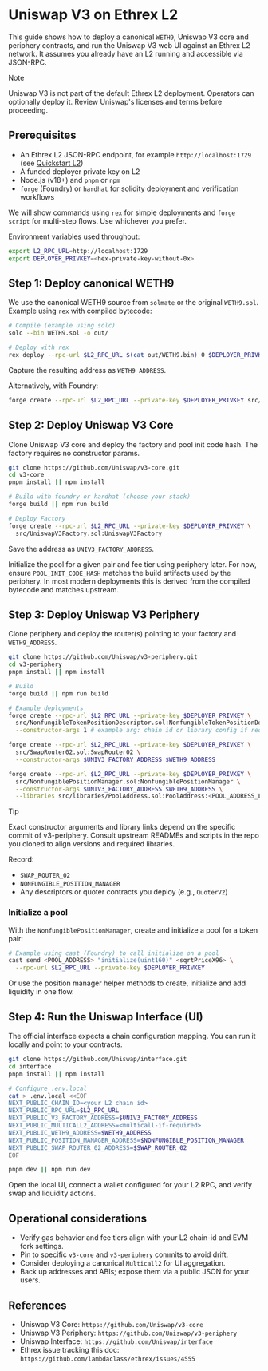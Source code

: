 # Uniswap V3 on Ethrex L2

This guide shows how to deploy a canonical `WETH9`, Uniswap V3 core and periphery contracts, and run the Uniswap V3 web UI against an Ethrex L2 network. It assumes you already have an L2 running and accessible via JSON-RPC.

> [!NOTE]
> Uniswap V3 is not part of the default Ethrex L2 deployment. Operators can optionally deploy it. Review Uniswap's licenses and terms before proceeding.

## Prerequisites

- An Ethrex L2 JSON-RPC endpoint, for example `http://localhost:1729` (see [Quickstart L2](../../getting-started/quickstart-l2.md))
- A funded deployer private key on L2
- Node.js (v18+) and `pnpm` or `npm`
- `forge` (Foundry) or `hardhat` for solidity deployment and verification workflows

We will show commands using `rex` for simple deployments and `forge script` for multi-step flows. Use whichever you prefer.

Environment variables used throughout:

```sh
export L2_RPC_URL=http://localhost:1729
export DEPLOYER_PRIVKEY=<hex-private-key-without-0x>
```

## Step 1: Deploy canonical WETH9

We use the canonical WETH9 source from `solmate` or the original `WETH9.sol`. Example using `rex` with compiled bytecode:

```sh
# Compile (example using solc)
solc --bin WETH9.sol -o out/

# Deploy with rex
rex deploy --rpc-url $L2_RPC_URL $(cat out/WETH9.bin) 0 $DEPLOYER_PRIVKEY
```

Capture the resulting address as `WETH9_ADDRESS`.

Alternatively, with Foundry:

```sh
forge create --rpc-url $L2_RPC_URL --private-key $DEPLOYER_PRIVKEY src/WETH9.sol:WETH9
```

## Step 2: Deploy Uniswap V3 Core

Clone Uniswap V3 core and deploy the factory and pool init code hash. The factory requires no constructor params.

```sh
git clone https://github.com/Uniswap/v3-core.git
cd v3-core
pnpm install || npm install

# Build with foundry or hardhat (choose your stack)
forge build || npm run build

# Deploy Factory
forge create --rpc-url $L2_RPC_URL --private-key $DEPLOYER_PRIVKEY \
  src/UniswapV3Factory.sol:UniswapV3Factory
```

Save the address as `UNIV3_FACTORY_ADDRESS`.

Initialize the pool for a given pair and fee tier using periphery later. For now, ensure `POOL_INIT_CODE_HASH` matches the build artifacts used by the periphery. In most modern deployments this is derived from the compiled bytecode and matches upstream.

## Step 3: Deploy Uniswap V3 Periphery

Clone periphery and deploy the router(s) pointing to your factory and `WETH9_ADDRESS`.

```sh
git clone https://github.com/Uniswap/v3-periphery.git
cd v3-periphery
pnpm install || npm install

# Build
forge build || npm run build

# Example deployments
forge create --rpc-url $L2_RPC_URL --private-key $DEPLOYER_PRIVKEY \
  src/NonfungibleTokenPositionDescriptor.sol:NonfungibleTokenPositionDescriptor \
  --constructor-args 1 # example arg: chain id or library config if required

forge create --rpc-url $L2_RPC_URL --private-key $DEPLOYER_PRIVKEY \
  src/SwapRouter02.sol:SwapRouter02 \
  --constructor-args $UNIV3_FACTORY_ADDRESS $WETH9_ADDRESS

forge create --rpc-url $L2_RPC_URL --private-key $DEPLOYER_PRIVKEY \
  src/NonfungiblePositionManager.sol:NonfungiblePositionManager \
  --constructor-args $UNIV3_FACTORY_ADDRESS $WETH9_ADDRESS \
  --libraries src/libraries/PoolAddress.sol:PoolAddress:<POOL_ADDRESS_LIB>
```

> [!TIP]
> Exact constructor arguments and library links depend on the specific commit of v3-periphery. Consult upstream READMEs and scripts in the repo you cloned to align versions and required libraries.

Record:

- `SWAP_ROUTER_02`
- `NONFUNGIBLE_POSITION_MANAGER`
- Any descriptors or quoter contracts you deploy (e.g., `QuoterV2`)

### Initialize a pool

With the `NonfungiblePositionManager`, create and initialize a pool for a token pair:

```sh
# Example using cast (Foundry) to call initialize on a pool
cast send <POOL_ADDRESS> "initialize(uint160)" <sqrtPriceX96> \
  --rpc-url $L2_RPC_URL --private-key $DEPLOYER_PRIVKEY
```

Or use the position manager helper methods to create, initialize and add liquidity in one flow.

## Step 4: Run the Uniswap Interface (UI)

The official interface expects a chain configuration mapping. You can run it locally and point to your contracts.

```sh
git clone https://github.com/Uniswap/interface.git
cd interface
pnpm install || npm install

# Configure .env.local
cat > .env.local <<EOF
NEXT_PUBLIC_CHAIN_ID=<your L2 chain id>
NEXT_PUBLIC_RPC_URL=$L2_RPC_URL
NEXT_PUBLIC_V3_FACTORY_ADDRESS=$UNIV3_FACTORY_ADDRESS
NEXT_PUBLIC_MULTICALL2_ADDRESS=<multicall-if-required>
NEXT_PUBLIC_WETH9_ADDRESS=$WETH9_ADDRESS
NEXT_PUBLIC_POSITION_MANAGER_ADDRESS=$NONFUNGIBLE_POSITION_MANAGER
NEXT_PUBLIC_SWAP_ROUTER_02_ADDRESS=$SWAP_ROUTER_02
EOF

pnpm dev || npm run dev
```

Open the local UI, connect a wallet configured for your L2 RPC, and verify swap and liquidity actions.

## Operational considerations

- Verify gas behavior and fee tiers align with your L2 chain-id and EVM fork settings.
- Pin to specific `v3-core` and `v3-periphery` commits to avoid drift.
- Consider deploying a canonical `Multicall2` for UI aggregation.
- Back up addresses and ABIs; expose them via a public JSON for your users.

## References

- Uniswap V3 Core: `https://github.com/Uniswap/v3-core`
- Uniswap V3 Periphery: `https://github.com/Uniswap/v3-periphery`
- Uniswap Interface: `https://github.com/Uniswap/interface`
- Ethrex issue tracking this doc: `https://github.com/lambdaclass/ethrex/issues/4555`


